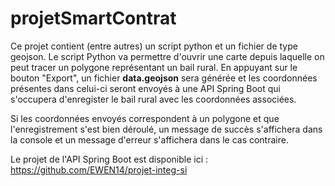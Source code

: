 # projetSmartContrat

Ce projet contient (entre autres) un script python et un fichier de type geojson. Le script Python va permettre d'ouvrir une carte depuis laquelle on peut tracer un polygone représentant un bail rural. En appuyant sur le bouton "Export", un fichier **data.geojson** sera générée et les coordonnées présentes dans celui-ci seront envoyés à une API Spring Boot qui s'occupera d'enregister le bail rural avec les coordonnées associées.

Si les coordonnées envoyés correspondent à un polygone et que l'enregistrement s'est bien déroulé, un message de succès s'affichera dans la console et un message d'erreur s'affichera dans le cas contraire.

Le projet de l'API Spring Boot est disponible ici : https://github.com/EWEN14/projet-integ-si
